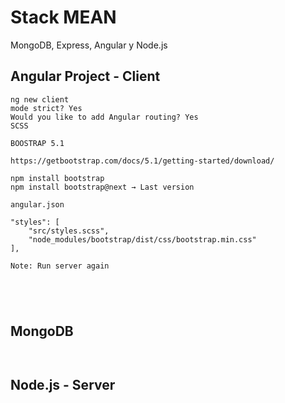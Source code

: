 # Stack MEAN
MongoDB, Express, Angular y Node.js


## Angular Project - Client

```
ng new client
mode strict? Yes
Would you like to add Angular routing? Yes
SCSS

BOOSTRAP 5.1

https://getbootstrap.com/docs/5.1/getting-started/download/

npm install bootstrap
npm install bootstrap@next → Last version

angular.json

"styles": [
    "src/styles.scss",
    "node_modules/bootstrap/dist/css/bootstrap.min.css"
],

Note: Run server again





```

## MongoDB

```


```

## Node.js - Server

```


```